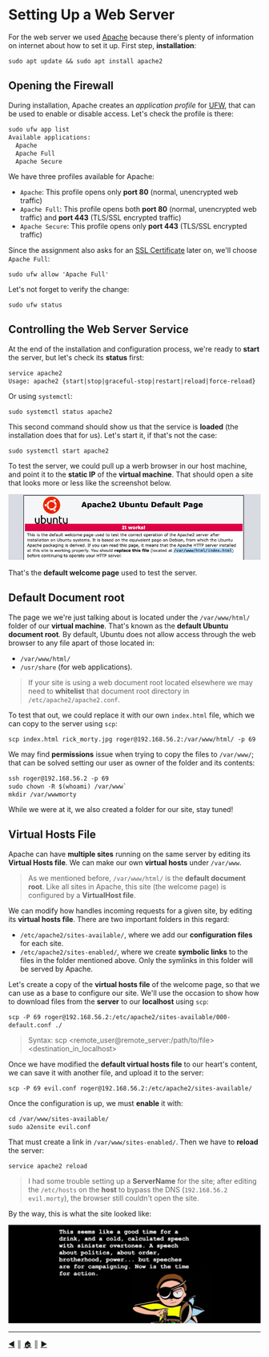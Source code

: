 # Setting Up a Web Server
For the web server we used [Apache](https://httpd.apache.org/) because there's plenty of information on internet about how to set it up. First step, **installation**:
```
sudo apt update && sudo apt install apache2
```

## Opening the Firewall
During installation, Apache creates an *application profile* for [UFW](https://en.wikipedia.org/wiki/Uncomplicated_Firewall), that can be used to enable or disable access. Let's check the profile is there:
```
sudo ufw app list
Available applications:
  Apache
  Apache Full
  Apache Secure
```

We have three profiles available for Apache:

* `Apache`: This profile opens only **port 80** (normal, unencrypted web traffic)
* `Apache Full`: This profile opens both **port 80** (normal, unencrypted web traffic) and **port 443** (TLS/SSL encrypted traffic)
* `Apache Secure`: This profile opens only **port 443** (TLS/SSL encrypted traffic)

Since the assignment also asks for an [SSL Certificate](https://www.ssl.com/) later on, we'll choose `Apache Full`:
```
sudo ufw allow 'Apache Full'
```

Let's not forget to verify the change:
```
sudo ufw status
```

## Controlling the Web Server Service
At the end of the installation and configuration process, we're ready to **start** the server, but let's check its **status** first:
```
service apache2
Usage: apache2 {start|stop|graceful-stop|restart|reload|force-reload}
```

Or using `systemctl`:
```
sudo systemctl status apache2
```

This second command should show us that the service is **loaded** (the installation does that for us). Let's start it, if that's not the case:
```
sudo systemctl start apache2
```

To test the server, we could pull up a werb browser in our host machine, and point it to the **static IP** of the **virtual machine**. That should open a site that looks more or less like the screenshot below.

![default welcome page](images/default_welcome_page.png)

That's the **default welcome page** used to test the server.

## Default Document root
The page we we're just talking about is located under the `/var/www/html/` folder of our **virtual machine**. That's known as the **default Ubuntu document root**. By default, Ubuntu does not allow access through the web browser to any file apart of those located in:

* `/var/www/html/`
* `/usr/share` (for web applications).

> If your site is using a web document root located elsewhere we may need to **whitelist** that document root directory in `/etc/apache2/apache2.conf`.

To test that out, we could replace it with our own `index.html` file, which we can copy to the server using `scp`:
```
scp index.html rick_morty.jpg roger@192.168.56.2:/var/www/html/ -p 69
```

We may find **permissions** issue when trying to copy the files to `/var/www/`; that can be solved setting our user as owner of the folder and its contents:
```
ssh roger@192.168.56.2 -p 69
sudo chown -R $(whoami) /var/www`
mkdir /var/wwwmorty
```

While we were at it, we also created a folder for our site, stay tuned!

## Virtual Hosts File
Apache can have **multiple sites** running on the same server by editing its **Virtual Hosts file**. We can make our own **virtual hosts** under `/var/www`. 

> As we mentioned before, `/var/www/html/` is the **default document root**. Like all sites in Apache, this site (the welcome page) is configured by a **VirtualHost file**. 

We can modify how handles incoming requests for a given site, by editing its **virtual hosts file**. There are two important folders in this regard:

* `/etc/apache2/sites-available/`, where we add our **configuration files** for each site.
* `/etc/apache2/sites-enabled/`, where we create **symbolic links** to the files in the folder mentioned above. Only the symlinks in this folder will be served by Apache.

Let's create a copy of the **virtual hosts file** of the welcome page, so that we can use as a base to configure our site. We'll use the occasion to show how to download files from the **server** to our **localhost** using `scp`:
```
scp -P 69 roger@192.168.56.2:/etc/apache2/sites-available/000-default.conf ./
```

> Syntax: scp <remote_user@remote_server:/path/to/file> <destination_in_localhost>

Once we have modified the **default virtual hosts file** to our heart's content, we can save it with another file, and upload it to the server:
```
scp -P 69 evil.conf roger@192.168.56.2:/etc/apache2/sites-available/
```

Once the configuration is up, we must **enable** it with:
```
cd /var/www/sites-available/
sudo a2ensite evil.conf
```

That must create a link in `/var/www/sites-enabled/`. Then we have to **reload** the server:
```
service apache2 reload
```

> I had some trouble setting up a **ServerName** for the site; after editing the `/etc/hosts` on the **host** to bypass the DNS (`192.168.56.2 evil.morty`), the browser still couldn't open the site.

By the way, this is what the site looked like:

![evil.morty](images/evil.morty.png)

---
<!-- navigation links -->
[:arrow_backward:][back] ║ [:house:][home] ║ [:arrow_forward:][next]

[home]: ../README.md
[back]: ./README/monitor_crontab.md
[next]: ./README/stop_needless_services.md